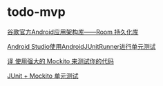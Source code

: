 # todo-mvp

[谷歌官方Android应用架构库——Room 持久化库](http://blog.csdn.net/hubinqiang/article/details/73012353)

[Android Studio使用AndroidJUnitRunner进行单元测试](http://blog.csdn.net/zhuhai__yizhi/article/details/47403723)

[译 使用强大的 Mockito 来测试你的代码](http://www.jianshu.com/p/f6e3ab9719b9)

[JUnit + Mockito 单元测试](http://blog.csdn.net/zhangxin09/article/details/42418441)

